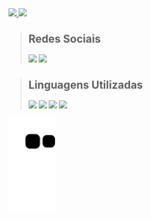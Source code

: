<!-- [![GMail](https://img.shields.io/badge/Gmail-D14836?style=for-the-badge&logo=gmail&logoColor=white)](edimarfreitas95@gmail.com "GMail")

 -->

<div>
    <a href="https://github.com/EdimarDeSa/github-readme-stats">
        <img src="https://github-readme-stats.vercel.app/api?username=EdimarDeSa&count_private=true&show_icons=true&theme=tokyonight&">
        <img src="https://github-readme-stats.vercel.app/api/top-langs/?username=EdimarDeSa&theme=tokyonight&">
    </a>
</div>


> ## Redes Sociais
> [<img src="https://cdn.jsdelivr.net/gh/devicons/devicon/icons/github/github-original-wordmark.svg" width="40px"/>](https://github.com/EdimarDeSa)
> [<img src="https://cdn.jsdelivr.net/gh/devicons/devicon/icons/linkedin/linkedin-original.svg" width="40px"/>](https://www.linkedin.com/in/edimar-freitas-de-sá/ "LinkedIn")

> ## Linguagens Utilizadas
> <img src="https://cdn.jsdelivr.net/gh/devicons/devicon/icons/python/python-original-wordmark.svg" width="60px"/>
> <img src="https://cdn.jsdelivr.net/gh/devicons/devicon/icons/css3/css3-original-wordmark.svg" width="60px"/>
> <img src="https://cdn.jsdelivr.net/gh/devicons/devicon/icons/html5/html5-original-wordmark.svg" width="60px"/>
> <img src="https://cdn.jsdelivr.net/gh/devicons/devicon/icons/javascript/javascript-original.svg" width="60px"/>

![Snake animation](https://github.com/EdimarDeSa/EdimarDeSa/blob/output/github-contribution-grid-snake.svg)
